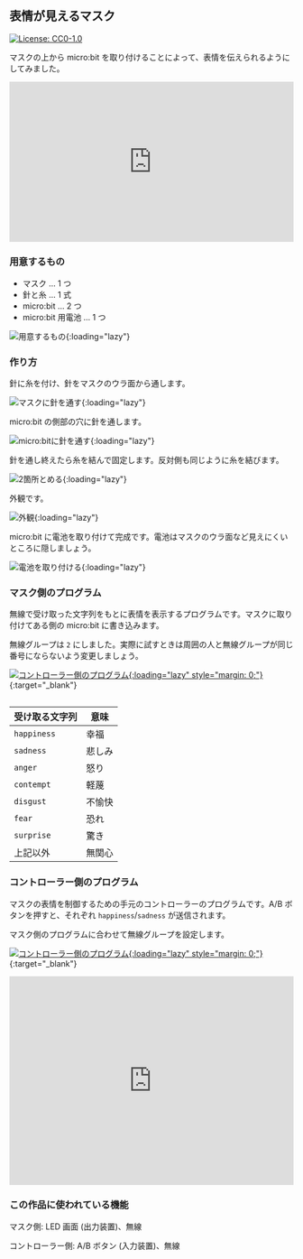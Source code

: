 ## 表情が見えるマスク

[![License: CC0-1.0](https://licensebuttons.net/l/zero/1.0/80x15.png)](http://creativecommons.org/publicdomain/zero/1.0/)

マスクの上から micro:bit を取り付けることによって、表情を伝えられるようにしてみました。

<div style="width:100%;height:0;position:relative;padding-bottom:56.250%;"><iframe src="https://www.youtube.com/embed/1SgD5OYJinU?autoplay=1&rel=0" frameborder="0" allow="accelerometer; autoplay; clipboard-write; encrypted-media; gyroscope; picture-in-picture" allowfullscreen width="100%" height="100%" style="width:100%;height:100%;position:absolute;left:0;top:0;overflow:hidden;" loading="lazy"></iframe></div>

### 用意するもの

- マスク … 1 つ
- 針と糸 … 1 式
- micro:bit … 2 つ
- micro:bit 用電池 … 1 つ

![用意するもの](https://i.gyazo.com/f23fc77b80badcb869f51368abb59b78.jpg){:loading="lazy"}

### 作り方

針に糸を付け、針をマスクのウラ面から通します。

![マスクに針を通す](https://i.gyazo.com/7d98b5f3a36e4a113c64c0d08c203c45.jpg){:loading="lazy"}

micro:bit の側部の穴に針を通します。

![micro:bitに針を通す](https://i.gyazo.com/e95b646aa36c6e8a155352fb4223f654.jpg){:loading="lazy"}

針を通し終えたら糸を結んで固定します。反対側も同じように糸を結びます。

![2箇所とめる](https://i.gyazo.com/3327a16cf76a81d89b476902b5c89d45.jpg){:loading="lazy"}

外観です。

![外観](https://i.gyazo.com/a4d497345f1cc70fa6987436e71e6bdf.jpg){:loading="lazy"}

micro:bit に電池を取り付けて完成です。電池はマスクのウラ面など見えにくいところに隠しましょう。

![電池を取り付ける](https://i.gyazo.com/a0756793234eac8813f472b495a8315f.jpg){:loading="lazy"}

### マスク側のプログラム

無線で受け取った文字列をもとに表情を表示するプログラムです。マスクに取り付けてある側の micro:bit に書き込みます。

無線グループは `2` にしました。実際に試すときは周囲の人と無線グループが同じ番号にならないよう変更しましょう。

[![コントローラー側のプログラム](https://img.shields.io/badge/MakeCode-3454d1){:loading="lazy" style="margin: 0;"}](https://makecode.microbit.org/#pub:_Hks2J6TtthLm){:target="\_blank"}

<div style="position:relative;height:calc(300 + 5em);width:100%;overflow:hidden;"><iframe style="position:absolute;top:0;left:0;width:100%;height:100%;" src="https://makecode.microbit.org/---codeembed#pub:_Hks2J6TtthLm" allowfullscreen="allowfullscreen" frameborder="0" sandbox="allow-scripts allow-same-origin" loading="lazy"></iframe></div>

| 受け取る文字列 | 意味   |
| -------------- | ------ |
| `happiness`    | 幸福   |
| `sadness`      | 悲しみ |
| `anger`        | 怒り   |
| `contempt`     | 軽蔑   |
| `disgust`      | 不愉快 |
| `fear`         | 恐れ   |
| `surprise`     | 驚き   |
| 上記以外       | 無関心 |

### コントローラー側のプログラム

マスクの表情を制御するための手元のコントローラーのプログラムです。A/B ボタンを押すと、それぞれ `happiness`/`sadness` が送信されます。

マスク側のプログラムに合わせて無線グループを設定します。

[![コントローラー側のプログラム](https://img.shields.io/badge/MakeCode-3454d1){:loading="lazy" style="margin: 0;"}](https://makecode.microbit.org/#pub:_duCMMUY4wUA0){:target="\_blank"}

<div style="position:relative;height:calc(300px + 5em);width:100%;overflow:hidden;"><iframe style="position:absolute;top:0;left:0;width:100%;height:100%;" src="https://makecode.microbit.org/---codeembed#pub:_duCMMUY4wUA0" allowfullscreen="allowfullscreen" frameborder="0" sandbox="allow-scripts allow-same-origin" loading="lazy"></iframe></div>

### この作品に使われている機能

マスク側: LED 画面 (出力装置)、無線

コントローラー側: A/B ボタン (入力装置)、無線

